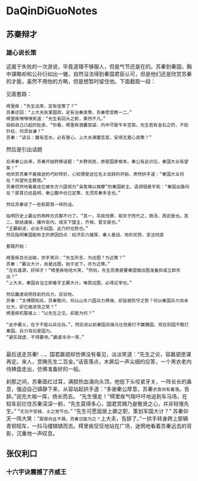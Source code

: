# DaQinDiGuoNotes

## 苏秦辩才

### 雄心说长策

这属于失败的一次游说，毕竟道理不够服人，但是气节还是在的。苏秦到秦国，胸中谋略却和公孙衍如出一辙，自然没法得到秦国君臣认可，但是他们还是欣赏苏秦的才能，虽然不用他的方略，但是想暂时留住他。下面截取一段：

见面套路：
```
樗里疾：“先生远来，定有佳策了？”
苏秦迂回：“上大夫执掌国政，定有治秦良策，苏秦愿受教一二。”
樗里疾嘿嘿嘿笑道：“先生有回头之箭，果然不凡。”
拍拍自己凸起的肚皮，“你看，樗里疾酒囊饭袋，内中尽是牛羊苦菜。先生若有金石之药，不妨针砭，何须自谦？”
苏秦：“谚云：腹有苦水，必有慧心。上大夫满腹苦菜，安得无慧心良策？”
```

然后是引出话题

```
后来秦公出来，苏秦开始转移话题：“乡野庶民，原是国家根本。秦公有此识见，秦国大业有望矣！”
他欣赏苏秦不着痕迹的巧妙转折，心知便是这位名士说辞的开始，肃然拱手道：“秦国大业何在？尚望先生教我。”
苏秦坦然地看着这位被东方六国视为“枭鸷难以揣摩”的秦国新主，语调很是平和：“秦国出路何在？犀首已经昌明，秦公腹中也已定策，无须苏秦多言也。”

然后苏秦说了一些和犀首一样的话。

指明历史上霸业的两种方式都不行了。“其一，吊民伐罪，取天子而代之，商汤、周武是也。其二，联结诸侯，攘外安内，成天下盟主，齐桓、晋文是也。”
“王霸新途，必出于战国，此乃时也势也。”
然后指明秦国能称王的原因四点：经济实力雄厚、秦人善战、地形优势、变法彻底

套路开始：

樗里疾目光巡睃，拱手笑问：“先生所言，为远图？为近策？”
苏秦：“霸业大计，自是远图。始于足下，亦为近策。”
“左右逢源，好辩才！”樗里疾哈哈大笑，“然则，先生究竟是要秦国做远图准备抑或立即东出？”
“上大夫，秦国自当立即着手王霸大计。唯其远图，必得近举也。”

然后赢虔说明目前的兵力，反驳他。
苏秦：“太傅既知兵，苏秦敢问，何以山东六国兵力俱强，却皆居防守之势？何以秦国兵力尚未壮大，却已居进攻之势？”
樗里疾机警接上：“以先生之见，却是为何？”

“此中要义，在于不能以兵论兵。”，然后说以前秦国兵强马壮但是打不赢魏国，现在别国不敢打秦国。兵力背后是国力。
“避实就虚，不得要领。”嬴虔冷冷一笑，”


```


最后送走苏秦!
...，国君嬴驷却仿佛没有看见，淡淡笑道：“先生之论，容嬴驷思谋再定。来人，赏赐先生二百金。”话音落点，木屏后一声尖细的应答，一个黑衣老内侍捧盘走出，仿佛准备好的一般。

刹那之间，苏秦面红过耳，满腔热血涌向头顶。他低下头咬紧牙关，一阵长长的鼻息，强迫自己镇静下来，从容站起拱手道：“多谢秦公厚意，苏秦`衣食尚有着落`。告辞。”说完大袖一挥，扬长而去。
“先生慢走！”樗里疾气喘吁吁地追到车马场，在轺车前拦住苏秦深深一躬，“先生莫得多心，国君赏赐乃是敬贤之心，并非轻慢先生。”
“`无功不受禄，士之常节也。`”
“先生可愿屈居上卿之职，策划军国大计？”
苏秦仰天一阵大笑：“`犀首尚且不屑，苏秦岂能为之？`上大夫，告辞了。”一拱手转身跨上那辆青铜轺车，一抖马缰辚辚而去。樗里疾怔怔地站在广场，迷惘地看着苏秦远去的背影，沉重地一声叹息。

## 张仪利口

### 十六字诀震撼了齐威王

